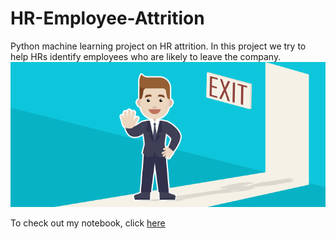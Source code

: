 # HR-Employee-Attrition
Python machine learning project on HR attrition. In this project we try to help HRs identify employees who are likely to leave the company.
![enter image description here](https://github.com/gkrish1001/HR-Employee-Attrition/blob/main/Attrtion.png?raw=true)

To check out my notebook,  click [here](https://github.com/gkrish1001/HR-Employee-Attrition/blob/main/HR_Analytics.ipynb)
